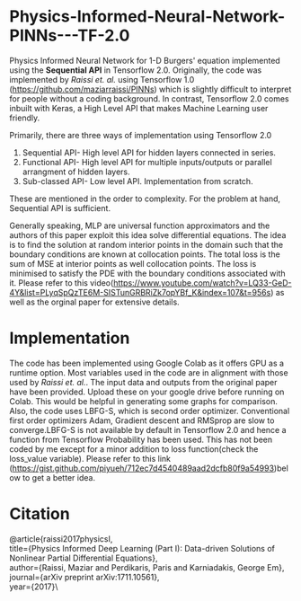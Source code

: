 # Physics-Informed-Neural-Network-PINNs---TF-2.0

Physics Informed Neural Network for 1-D Burgers' equation implemented using the **Sequential API** in Tensorflow 2.0. Originally, the code was implemented by *Raissi et. al.* using Tensorflow 1.0 (https://github.com/maziarraissi/PINNs) which is slightly difficult to interpret for people without a coding background. In contrast, Tensorflow 2.0 comes inbuilt with Keras, a High Level API that makes Machine Learning user friendly. 

Primarily, there are three ways of implementation using Tensorflow 2.0

1. Sequential API- High level API for hidden layers connected in series.
2. Functional API- High level API for multiple inputs/outputs or parallel arrangment of hidden layers.
3. Sub-classed API- Low level API. Implementation from scratch. 

These are mentioned in the order to complexity. For the problem at hand, Sequential API is sufficient.

Generally speaking, MLP are universal function approximators and the authors of this paper exploit this idea solve differential equations. The idea is to find the solution at random interior points in the domain such that the boundary conditions are known at collocation points. The total loss is the sum of MSE at interior points as well collocation points. The loss is minimised to satisfy the PDE with the boundary conditions associated with it. Please refer to this video(https://www.youtube.com/watch?v=LQ33-GeD-4Y&list=PLyqSpQzTE6M-SISTunGRBRiZk7opYBf_K&index=107&t=956s) as well as the orginal paper for extensive details.

# Implementation

The code has been implemented using Google Colab as it offers GPU as a runtime option. Most variables used in the code are in alignment with those used by *Raissi et. al.*. The input data and outputs from the original paper have been provided. Upload these on your google drive before running on Colab. This would be helpful in generating some graphs for comparison. Also, the code uses LBFG-S, which is second order optimizer. Conventional first order optimizers Adam, Gradient descent and RMSprop are slow to converge.LBFG-S is not available by default in Tensorflow 2.0 and hence a function from Tensorflow Probability has been used. This has not been coded by me except for a minor addition to loss function(check the loss_value variable). Please refer to this link (https://gist.github.com/piyueh/712ec7d4540489aad2dcfb80f9a54993)below to get a better idea.


# Citation
 @article{raissi2017physicsI,\
      title={Physics Informed Deep Learning (Part I): Data-driven Solutions of Nonlinear Partial Differential Equations},\
      author={Raissi, Maziar and Perdikaris, Paris and Karniadakis, George Em},\
      journal={arXiv preprint arXiv:1711.10561},\
      year={2017}\
  

